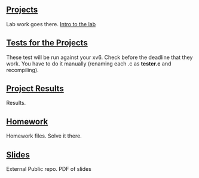 
## [Projects](Projects)

Lab work goes there. [Intro to the lab](00_Intro.pptx)

## [Tests for the Projects](Tests)

These test will be run against your xv6. Check before the deadline that they work. You have to do it manually (renaming each .c as **tester.c** and recompiling).

## [Project Results](Runlogs)

Results.

## [Homework](Homework)

Homework files. Solve it there.

## [Slides](https://gitlab.com/vpuente/aosuc1617) 

External Public repo. PDF of slides
